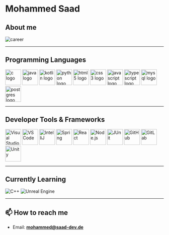 # Mohammed Saad

## About me

![career](https://readme-typing-svg.herokuapp.com/?lines=CS%20Student%20@%20Saarland%20University;Full%20Stack%20Developer&width=500&height=50&color=ffffff)

---

## Programming Languages
<p align="left">
  <img src="https://cdn.jsdelivr.net/gh/devicons/devicon/icons/c/c-original.svg" height="50" alt="c logo" title="C" />
  <img src="https://cdn.jsdelivr.net/gh/devicons/devicon/icons/java/java-original.svg" height="50" alt="java logo" title="Java" />
  <img src="https://cdn.jsdelivr.net/gh/devicons/devicon/icons/kotlin/kotlin-original.svg" height="50" alt="kotlin logo" title="Kotlin" />
  <img src="https://cdn.jsdelivr.net/gh/devicons/devicon/icons/python/python-original.svg" height="50" alt="python logo" title="Python" />
  <img src="https://cdn.jsdelivr.net/gh/devicons/devicon/icons/html5/html5-original.svg" height="50" alt="html5 logo" title="HTML5" />
  <img src="https://cdn.jsdelivr.net/gh/devicons/devicon/icons/css3/css3-original.svg" height="50" alt="css3 logo" title="CSS3" />
  <img src="https://cdn.jsdelivr.net/gh/devicons/devicon/icons/javascript/javascript-original.svg" height="50" alt="javascript logo" title="JavaScript" />
  <img src="https://cdn.jsdelivr.net/gh/devicons/devicon/icons/typescript/typescript-original.svg" height="50" alt="typescript logo" title="TypeScript" />
  <img src="https://cdn.jsdelivr.net/gh/devicons/devicon/icons/mysql/mysql-original.svg" height="50" alt="mysql logo" title="MySQL" />
  <img src="https://cdn.jsdelivr.net/gh/devicons/devicon/icons/postgresql/postgresql-original.svg" height="50" alt="postgres logo" title="PostgreSQL" />
</p>

---

## Developer Tools & Frameworks
<p align="left">
  <img src="https://cdn.jsdelivr.net/gh/devicons/devicon/icons/visualstudio/visualstudio-plain.svg" height="50" title="Visual Studio" alt="Visual Studio" />
  <img src="https://cdn.jsdelivr.net/gh/devicons/devicon/icons/vscode/vscode-original.svg" height="50" title="VS Code" alt="VS Code" />
  <img src="https://cdn.jsdelivr.net/gh/devicons/devicon/icons/intellij/intellij-original.svg" height="50" title="IntelliJ" alt="IntelliJ" />
  
  <img src="https://cdn.jsdelivr.net/gh/devicons/devicon/icons/spring/spring-original.svg" height="50" title="Spring" alt="Spring" />
   <img src="https://cdn.jsdelivr.net/gh/devicons/devicon/icons/react/react-original.svg" height="50" title="React" alt="React" />
  <img src="https://cdn.jsdelivr.net/gh/devicons/devicon/icons/nodejs/nodejs-original.svg" height="50" title="Node.js" alt="Node.js" />
  <img src="https://cdn.simpleicons.org/junit5/25A162" height="50" title="JUnit" alt="JUnit" />
  <img src="https://cdn.simpleicons.org/github/ffffff" height="50" title="GitHub" alt="GitHub" />
  <img src="https://cdn.jsdelivr.net/gh/devicons/devicon/icons/gitlab/gitlab-original.svg" height="50" title="GitLab" alt="GitLab" />
  <img src="https://cdn.simpleicons.org/unity/ffffff" height="50" title="Unity" alt="Unity" />
</p>

---

## Currently Learning
![C++](https://img.shields.io/badge/C++-00599C?logo=cplusplus&logoColor=white)
![Unreal Engine](https://img.shields.io/badge/Unreal%20Engine-0E1128?logo=unrealengine&logoColor=white)

---

## 📫 How to reach me

- Email: **mohammed@saad-dev.de**



<!--
**MohammedSaad114/MohammedSaad114** is a ✨ _special_ ✨ repository because its `README.md` (this file) appears on your GitHub profile.

Here are some ideas to get you started:

- 🔭 I’m currently working on ...
- 🌱 I’m currently learning ...
- 👯 I’m looking to collaborate on ...
- 🤔 I’m looking for help with ...
- 💬 Ask me about ...
- 📫 How to reach me: ...
- 😄 Pronouns: ...
- ⚡ Fun fact: ...
-->
